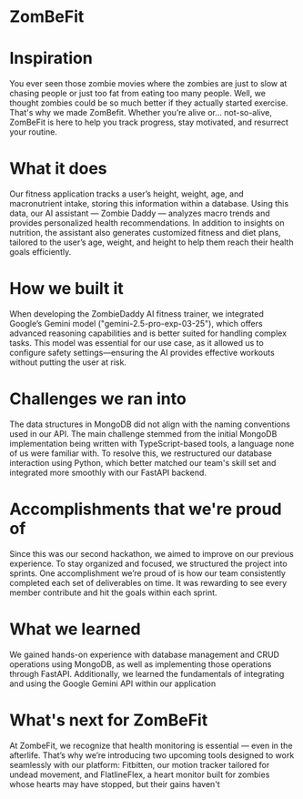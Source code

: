 # ZomBeFit

# Inspiration
You ever seen those zombie movies where the zombies are just to slow at chasing people or just too fat from eating too many people. Well, we thought zombies could be so much better if they actually started exercise. That's why we made ZomBefit. Whether you’re alive or… not-so-alive, ZomBeFit is here to help you track progress, stay motivated, and resurrect your routine.

# What it does
Our fitness application tracks a user’s height, weight, age, and macronutrient intake, storing this information within a database. Using this data, our AI assistant — Zombie Daddy — analyzes macro trends and provides personalized health recommendations. In addition to insights on nutrition, the assistant also generates customized fitness and diet plans, tailored to the user’s age, weight, and height to help them reach their health goals efficiently.

# How we built it
When developing the ZombieDaddy AI fitness trainer, we integrated Google’s Gemini model ("gemini-2.5-pro-exp-03-25"), which offers advanced reasoning capabilities and is better suited for handling complex tasks. This model was essential for our use case, as it allowed us to configure safety settings—ensuring the AI provides effective workouts without putting the user at risk.

# Challenges we ran into
The data structures in MongoDB did not align with the naming conventions used in our API. The main challenge stemmed from the initial MongoDB implementation being written with TypeScript-based tools, a language none of us were familiar with. To resolve this, we restructured our database interaction using Python, which better matched our team's skill set and integrated more smoothly with our FastAPI backend.

# Accomplishments that we're proud of
Since this was our second hackathon, we aimed to improve on our previous experience. To stay organized and focused, we structured the project into sprints. One accomplishment we’re proud of is how our team consistently completed each set of deliverables on time. It was rewarding to see every member contribute and hit the goals within each sprint.

# What we learned
We gained hands-on experience with database management and CRUD operations using MongoDB, as well as implementing those operations through FastAPI. Additionally, we learned the fundamentals of integrating and using the Google Gemini API within our application

# What's next for ZomBeFit
At ZombeFit, we recognize that health monitoring is essential — even in the afterlife. That’s why we’re introducing two upcoming tools designed to work seamlessly with our platform: Fitbitten, our motion tracker tailored for undead movement, and FlatlineFlex, a heart monitor built for zombies whose hearts may have stopped, but their gains haven't

